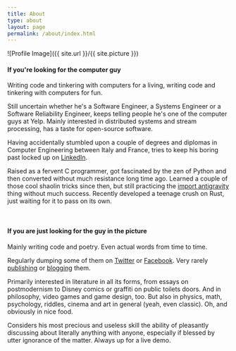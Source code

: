 ```yaml
---
title: About
type: about
layout: page
permalink: /about/index.html
---
```

![Profile Image]({{ site.url }}/{{ site.picture }})

#### If you're looking for the computer guy
Writing code and tinkering with computers for a living, writing code and tinkering with computers for fun.

Still uncertain whether he's a Software Engineer, a Systems Engineer or a Software Reliability Engineer, keeps telling people he's one of the computer guys at Yelp. Mainly interested in distributed systems and stream processing, has a taste for open-source software.

Having accidentally stumbled upon a couple of degrees and diplomas in Computer Engineering between Italy and France, tries to keep his boring past locked up on [LinkedIn](https://www.linkedin.com/in/antonioverardi).

Raised as a fervent C programmer, got fascinated by the zen of Python and then converted without much resistance long time ago. Learned a couple of those cool shaolin tricks since then, but still practicing the [import antigravity](https://xkcd.com/353/) thing without much success. Recently developed a teenage crush on Rust, just waiting for it to pass on its own.

<br>

#### If you are just looking for the guy in the picture
Mainly writing code and poetry. Even actual words from time to time.

Regularly dumping some of them on [Twitter](https://twitter.com/porosVII) or [Facebook](https://www.facebook.com/antonio.uccio.verardi). Very rarely [publishing](http://poros.github.io/works/) or [blogging](http://poros.github.io/pseudoblog/) them.

Primarily interested in literature in all its forms, from essays on postmodernism to Disney comics or graffiti on public toilets doors. And in philosophy, video games and game design, too. But also in physics, math, psychology, riddles, cinema and art in general (yeah, even classic). Oh, and obviously in nice food.

Considers his most precious and useless skill the ability of pleasantly discussing about literally anything with anyone, especially if blessed by utter ignorance of the matter. Always up for a live demo.
